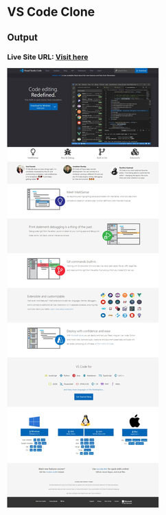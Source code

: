 # VS Code Clone

## Output


### Live Site URL: [Visit here ](https://vs-code-clone-408c40.netlify.app/)



![Screenshot](<Web capture_26-6-2023_232635_127.0.0.1-1.jpeg>)
